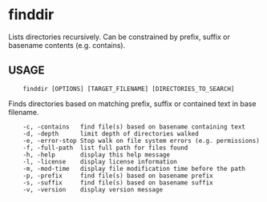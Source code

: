 
# finddir

Lists directories recursively. Can be constrained by prefix, suffix or
basename contents (e.g. contains).

## USAGE

```
    finddir [OPTIONS] [TARGET_FILENAME] [DIRECTORIES_TO_SEARCH]
```

Finds directories based on matching prefix, suffix or contained text in base filename.

```
    -c, -contains	find file(s) based on basename containing text
    -d, -depth	    limit depth of directories walked
    -e, -error-stop	Stop walk on file system errors (e.g. permissions)
    -f, -full-path	list full path for files found
    -h, -help	    display this help message
    -l, -license	display license information
    -m, -mod-time	display file modification time before the path
    -p, -prefix	    find file(s) based on basename prefix
    -s, -suffix	    find file(s) based on basename suffix
    -v, -version	display version message
```

